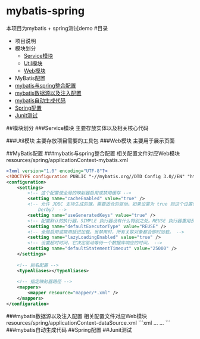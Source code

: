 # mybatis-spring
本项目为mybatis + spring测试demo
#<a name="index"/>目录
* 项目说明
* 模块划分
  * [Service模块](#service)
  * [Util模块](#util)
  * [Web模块](#web)
* MyBatis配置
 * [mybatis与spring整合配置](#mybatis-spring)
 * [mybatis数据源以及注入配置](#mybatis-data)
 * [mybatis自动生成代码](#mybatis-generator)
* [Spring配置](#spring-config)
* [Junit测试](#junit)

##模块划分
<a name="service"/>
###Service模块
主要存放实体以及相关核心代码

<a name="util"/>
###Util模块
主要存放项目需要的工具包

<a name="web"/>
###Web模块
主要用于展示页面

##MyBatis配置
<a name="mybatis-spring"/>
###mybatis与spring整合配置
相关配置文件对应Web模块resources/spring/applicationContext-mybatis.xml
```xml
<?xml version="1.0" encoding="UTF-8"?>
<!DOCTYPE configuration PUBLIC "-//mybatis.org//DTD Config 3.0//EN" "http://mybatis.org/dtd/mybatis-3-config.dtd">
<configuration>
	<settings>
		<!-- 这个配置使全局的映射器启用或禁用缓存 -->
		<setting name="cacheEnabled" value="true" />
		<!-- 允许 JDBC 支持生成的键。需要适合的驱动。如果设置为 true 则这个设置强制生成的键被使用，尽管一些驱动拒绝兼容但仍然有效（比如 
			Derby） -->
		<setting name="useGeneratedKeys" value="true" />
		<!-- 配置默认的执行器。SIMPLE 执行器没有什么特别之处。REUSE 执行器重用预处理语句。BATCH 执行器重用语句和批量更新 -->
		<setting name="defaultExecutorType" value="REUSE" />
		<!-- 全局启用或禁用延迟加载。当禁用时，所有关联对象都会即时加载。 -->
		<setting name="lazyLoadingEnabled" value="true" />
		<!-- 设置超时时间，它决定驱动等待一个数据库响应的时间。 -->
		<setting name="defaultStatementTimeout" value="25000" />
	</settings>
	
	<!-- 别名配置 -->
	<typeAliases></typeAliases>
	
	<!-- 指定映射器路径 -->
	<mappers>
		<mapper resource="mapper/*.xml" />
	</mappers>
</configuration>
```
<a name="mybatis-data"/>
###mybatis数据源以及注入配置
相关配置文件对应Web模块resources/spring/applicationContext-dataSource.xml
```xml
...
<!-- Mybatis -->
	<bean id="sqlSessionFactory" class="org.mybatis.spring.SqlSessionFactoryBean">
		<property name="dataSource" ref="dataSource" />
		<property name="mapperLocations" value="classpath:mapper/*.xml" />
		<property name="typeAliasesPackage" value="com.demo.java.entity" />
	</bean>
	<bean class="org.mybatis.spring.mapper.MapperScannerConfigurer">
		<property name="basePackage" value="com.demo.java.dao" />
	</bean>
...
```
<a name="mybatis-generator"/>
###mybatis自动生成代码

<a name="spring-config"/>
##Spring配置

<a name="junit">
##Junit测试
